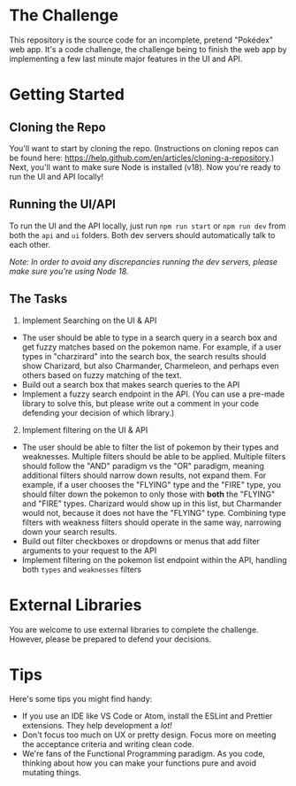 # The Challenge

This repository is the source code for an incomplete, pretend "Pokédex" web app. It's a code challenge, the challenge being to finish the web app by implementing a few last minute major features in the UI and API.

# Getting Started

## Cloning the Repo

You'll want to start by cloning the repo. (Instructions on cloning repos can be found here: https://help.github.com/en/articles/cloning-a-repository.) Next, you'll want to make sure Node is installed (v18). Now you're ready to run the UI and API locally!

## Running the UI/API

To run the UI and the API locally, just run `npm run start` or `npm run dev` from both the `api` and `ui` folders. Both dev servers should automatically talk to each other.

_Note: In order to avoid any discrepancies running the dev servers, please make sure you're using Node 18._

## The Tasks

1. Implement Searching on the UI & API

- The user should be able to type in a search query in a search box and get fuzzy matches based on the pokemon name. For example, if a user types in "charzirard" into the search box, the search results should show Charizard, but also Charmander, Charmeleon, and perhaps even others based on fuzzy matching of the text.
- Build out a search box that makes search queries to the API
- Implement a fuzzy search endpoint in the API. (You can use a pre-made library to solve this, but please write out a comment in your code defending your decision of which library.)

2. Implement filtering on the UI & API

- The user should be able to filter the list of pokemon by their types and weaknesses. Multiple filters should be able to be applied. Multiple filters should follow the "AND" paradigm vs the "OR" paradigm, meaning additional filters should narrow down results, not expand them. For example, if a user chooses the "FLYING" type and the "FIRE" type, you should filter down the pokemon to only those with **both** the "FLYING" and "FIRE" types. Charizard would show up in this list, but Charmander would not, because it does not have the "FLYING" type. Combining type filters with weakness filters should operate in the same way, narrowing down your search results.
- Build out filter checkboxes or dropdowns or menus that add filter arguments to your request to the API
- Implement filtering on the pokemon list endpoint within the API, handling both `types` and `weaknesses` filters

# External Libraries

You are welcome to use external libraries to complete the challenge. However, please be prepared to defend your decisions.

# Tips

Here's some tips you might find handy:

- If you use an IDE like VS Code or Atom, install the ESLint and Prettier extensions. They help development a _lot!_
- Don't focus too much on UX or pretty design. Focus more on meeting the acceptance criteria and writing clean code.
- We're fans of the Functional Programming paradigm. As you code, thinking about how you can make your functions pure and avoid mutating things.
